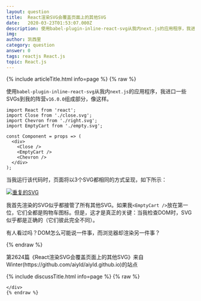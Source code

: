 ```yaml
---
layout: question
title:  React渲染SVG会覆盖页面上的其他SVG
date:   2020-03-23T01:53:07.000Z
description: 使用babel-plugin-inline-react-svg从我内next.js的应用程序，我进口一些SVGs到我的阵营v16.0.0组成部分，像这样。...
img: 
author: 凯西里
category: question
answer: 0
tags: reactjs React.js
topic: React.js
---
```

<div class="article-root">
  <div class="article">
    {% include articleTitle.html info=page %}
    {% raw %}
    <div class="article-content"><p><font style="vertical-align: inherit;"><font style="vertical-align: inherit;">使用</font></font><code>babel-plugin-inline-react-svg</code><font style="vertical-align: inherit;"><font style="vertical-align: inherit;">从我内</font></font><code>next.js</code><font style="vertical-align: inherit;"><font style="vertical-align: inherit;">的应用程序，我进口一些SVGs到我的阵营</font></font><code>v16.0.0</code><font style="vertical-align: inherit;"><font style="vertical-align: inherit;">组成部分，像这样。</font></font></p>

<pre><code>import React from 'react';<font></font>
import Close from './close.svg';<font></font>
import Chevron from './right.svg';<font></font>
import EmptyCart from './empty.svg';<font></font>
<font></font>
const Component = props =&gt; (<font></font>
  &lt;div&gt;<font></font>
    &lt;Close /&gt;<font></font>
    &lt;EmptyCart /&gt;<font></font>
    &lt;Chevron /&gt;<font></font>
  &lt;/div&gt;<font></font>
);<font></font>
</code></pre>

<p><font style="vertical-align: inherit;"><font style="vertical-align: inherit;">当我运行该代码时，页面将以3个SVG都相同的方式呈现，如下所示：</font></font></p>

<p><a href="https://www.samyoc.com//uploads/users/9529/images/thumbnails/1584928260275.png" data-src="https://www.samyoc.com//uploads/users/9529/images/1584928260275.png" rel="noreferrer"><img src="https://i.stack.imgur.com/eqnhF.png" alt="重复的SVG"></a></p>

<p><font style="vertical-align: inherit;"><font style="vertical-align: inherit;">我首先渲染的SVG似乎都接管了所有其他SVG。</font><font style="vertical-align: inherit;">如果我</font></font><code>&lt;EmptyCart /&gt;</code><font style="vertical-align: inherit;"><font style="vertical-align: inherit;">放在第一位，它们全都是购物车图标。</font><font style="vertical-align: inherit;">但是，这才是真正的关键：当我检查DOM时，SVG似乎都是正确的（它们彼此完全不同）。</font></font></p>

<p><font style="vertical-align: inherit;"><font style="vertical-align: inherit;">有人看过吗？</font><font style="vertical-align: inherit;">DOM怎么可能说一件事，而浏览器却渲染另一件事？</font></font></p></div>
    {% endraw %}
  </div>
  <p class="winter_mark">第2624篇《React渲染SVG会覆盖页面上的其他SVG》来自Winter(https://github.com/aiyld/aiyld.github.io)的站点</p>
  <div class="discuss-wrapper">
    {% include discussTitle.html info=page %}
    {% raw %}
    <div class="discuss-list">
    
    </div>
    {% endraw %}
  </div>
<div>
